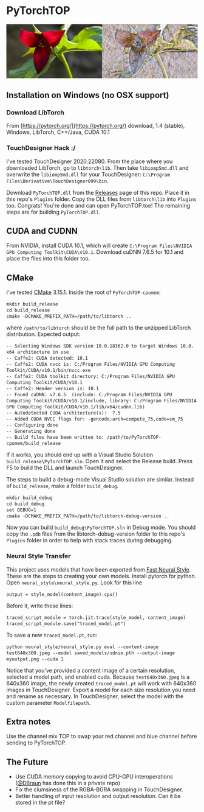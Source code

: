 # PyTorchTOP
![](docs/trillium_mosaic.jpg)

## Installation on Windows (no OSX support)

### Download LibTorch
From [https://pytorch.org/](https://pytorch.org/) download, 1.4 (stable), Windows, LibTorch, C++/Java, CUDA 10.1

### TouchDesigner Hack :/
I've tested TouchDesigner 2020.22080. From the place where you downloaded LibTorch, go to `libtorch\lib`. Then take `libiomp5md.dll` and overwrite the `libiomp5md.dll` for your TouchDesigner: `C:\Program Files\Derivative\TouchDesigner099\bin`.

Download `PyTorchTOP.dll` from the [Releases](https://github.com/DBraun/PyTorchTOP-cpumem/releases) page of this repo. Place it in this repo's `Plugins` folder. Copy the DLL files from `libtorch\lib` into `Plugins` too. Congrats! You're done and can open PyTorchTOP.toe! The remaining steps are for building `PyTorchTOP.dll`.

## CUDA and CUDNN

From NVIDIA, install CUDA 10.1, which will create `C:\Program Files\NVIDIA GPU Computing Toolkit\CUDA\v10.1`. Download cuDNN 7.6.5 for 10.1 and place the files into this folder too.

## CMake

I've tested [CMake](https://cmake.org/download/) 3.15.1. Inside the root of `PyTorchTOP-cpumem`:

    mkdir build_release
    cd build_release
    cmake -DCMAKE_PREFIX_PATH=/path/to/libtorch ..

where `/path/to/libtorch` should be the full path to the unzipped LibTorch distribution. Expected output:

	-- Selecting Windows SDK version 10.0.18362.0 to target Windows 10.0.
	x64 architecture in use
	-- Caffe2: CUDA detected: 10.1
	-- Caffe2: CUDA nvcc is: C:/Program Files/NVIDIA GPU Computing Toolkit/CUDA/v10.1/bin/nvcc.exe
	-- Caffe2: CUDA toolkit directory: C:/Program Files/NVIDIA GPU Computing Toolkit/CUDA/v10.1
	-- Caffe2: Header version is: 10.1
	-- Found cuDNN: v7.6.5  (include: C:/Program Files/NVIDIA GPU Computing Toolkit/CUDA/v10.1/include, library: C:/Program Files/NVIDIA GPU Computing Toolkit/CUDA/v10.1/lib/x64/cudnn.lib)
	-- Autodetected CUDA architecture(s):  7.5
	-- Added CUDA NVCC flags for: -gencode;arch=compute_75,code=sm_75
	-- Configuring done
	-- Generating done
	-- Build files have been written to: /path/to/PyTorchTOP-cpumem/build_release
If it works, you should end up with a Visual Studio Solution `build_release\PyTorchTOP.sln`. Open it and select the Release build. Press F5 to build the DLL and launch TouchDesigner.

The steps to build a debug-mode Visual Studio solution are similar. Instead of `build_release`, make a folder `build_debug`.
    
    mkdir build_debug
    cd build_debug
    set DEBUG=1
    cmake -DCMAKE_PREFIX_PATH=/path/to/libtorch-debug-version ..

Now you can build `build_debug\PyTorchTOP.sln` in Debug mode. You should copy the `.pdb` files from the libtorch-debug-version folder to this repo's `Plugins` folder in order to help with stack traces during debugging.

### Neural Style Transfer

This project uses models that have been exported from [Fast Neural Style](https://github.com/pytorch/examples/tree/master/fast_neural_style). These are the steps to creating your own models. Install pytorch for python. Open `neural_style\neural_style.py`. Look for this line
    
    output = style_model(content_image).cpu()

Before it, write these lines:

	traced_script_module = torch.jit.trace(style_model, content_image)
	traced_script_module.save("traced_model.pt")

To save a new `traced_model.pt`, run:

    python neural_style/neural_style.py eval --content-image test640x360.jpeg --model saved_models/udnie.pth --output-image myoutput.png --cuda 1

Notice that you've provided a content image of a certain resolution, selected a model path, and enabled cuda. Because `test640x360.jpeg` is a 640x360 image, the newly created `traced_model.pt` will work with 640x360 images in TouchDesigner. Export a model for each size resolution you need and rename as necessary. In TouchDesigner, select the model with the custom parameter `Modelfilepath`.

## Extra notes

Use the channel mix TOP to swap your red channel and blue channel before sending to PyTorchTOP.

## The Future
* Use CUDA memory copying to avoid CPU-GPU interoperations ([@DBraun](https://github.com/DBraun) has done this in a private repo)
* Fix the clumsiness of the RGBA-BGRA swapping in TouchDesigner.
* Better handling of input resolution and output resolution. Can it be stored in the pt file?
